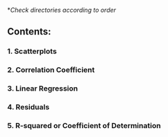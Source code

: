 **Check directories according to order*

## Contents:
### 1. Scatterplots
### 2. Correlation Coefficient
### 3. Linear Regression
### 4. Residuals
### 5. R-squared or Coefficient of Determination
